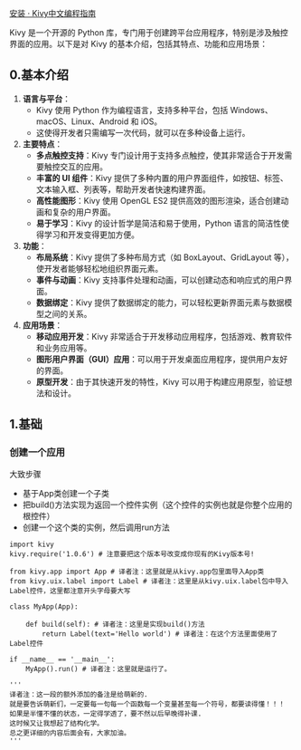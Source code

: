 [安装 · Kivy中文编程指南](https://cycleuser.gitbooks.io/kivy-guide-chinese/content/01-Kivy-Installation.html)



Kivy 是一个开源的 Python 库，专门用于创建跨平台应用程序，特别是涉及触控界面的应用。以下是对 Kivy 的基本介绍，包括其特点、功能和应用场景：

## 0.基本介绍

1. **语言与平台**：
   - Kivy 使用 Python 作为编程语言，支持多种平台，包括 Windows、macOS、Linux、Android 和 iOS。
   - 这使得开发者只需编写一次代码，就可以在多种设备上运行。
2. **主要特点**：
   - **多点触控支持**：Kivy 专门设计用于支持多点触控，使其非常适合于开发需要触控交互的应用。
   - **丰富的 UI 组件**：Kivy 提供了多种内置的用户界面组件，如按钮、标签、文本输入框、列表等，帮助开发者快速构建界面。
   - **高性能图形**：Kivy 使用 OpenGL ES2 提供高效的图形渲染，适合创建动画和复杂的用户界面。
   - **易于学习**：Kivy 的设计哲学是简洁和易于使用，Python 语言的简洁性使得学习和开发变得更加方便。
3. **功能**：
   - **布局系统**：Kivy 提供了多种布局方式（如 BoxLayout、GridLayout 等），使开发者能够轻松地组织界面元素。
   - **事件与动画**：Kivy 支持事件处理和动画，可以创建动态和响应式的用户界面。
   - **数据绑定**：Kivy 提供了数据绑定的能力，可以轻松更新界面元素与数据模型之间的关系。
4. **应用场景**：
   - **移动应用开发**：Kivy 非常适合于开发移动应用程序，包括游戏、教育软件和业务应用等。
   - **图形用户界面（GUI）应用**：可以用于开发桌面应用程序，提供用户友好的界面。
   - **原型开发**：由于其快速开发的特性，Kivy 可以用于构建应用原型，验证想法和设计。





## 1.基础



### 创建一个应用

大致步骤

- 基于App类创建一个子类
- 把build()方法实现为返回一个控件实例（这个控件的实例也就是你整个应用的根控件）
- 创建一个这个类的实例，然后调用run方法

```kivy
import kivy
kivy.require('1.0.6') # 注意要把这个版本号改变成你现有的Kivy版本号!

from kivy.app import App # 译者注：这里就是从kivy.app包里面导入App类
from kivy.uix.label import Label # 译者注：这里是从kivy.uix.label包中导入Label控件，这里都注意开头字母要大写

class MyApp(App):

    def build(self): # 译者注：这里是实现build()方法
        return Label(text='Hello world') # 译者注：在这个方法里面使用了Label控件

if __name__ == '__main__':
    MyApp().run() # 译者注：这里就是运行了。

'''
译者注：这一段的额外添加的备注是给萌新的.
就是要告诉萌新们，一定要每一句每一个函数每一个变量甚至每一个符号，都要读得懂！！！
如果是半懂不懂的状态，一定得学透了，要不然以后早晚得补课.
这时候又让我想起了结构化学。
总之更详细的内容后面会有，大家加油。
'''
```

